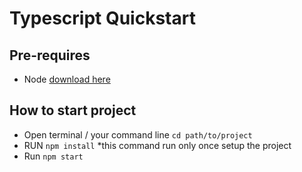 # Typescript Quickstart

## Pre-requires

- Node [download here](https://nodejs.org/en/download/current)

## How to start project

- Open terminal / your command line
  `cd path/to/project`
- RUN `npm install` \*this command run only once setup the project
- Run `npm start`
